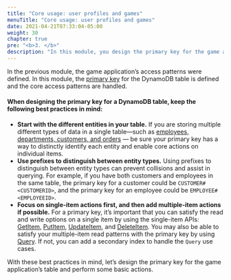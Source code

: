 ```yaml
---
title: "Core usage: user profiles and games"
menuTitle: "Core usage: user profiles and games"
date: 2021-04-21T07:33:04-05:00
weight: 30
chapter: true
pre: "<b>3. </b>"
description: "In this module, you design the primary key for the game application’s table, create the table and perform some basic actions."
---
```


In the previous module, the game application’s access patterns were defined. In this module, the [primary key](https://docs.aws.amazon.com/amazondynamodb/latest/developerguide/HowItWorks.CoreComponents.html#HowItWorks.CoreComponents.PrimaryKey) for the DynamoDB table is defined and the core access patterns are handled.

#### When designing the primary key for a DynamoDB table, keep the following best practices in mind:
- **Start with the different entities in your table.** If you are storing multiple different types of data in a single table—such as [employees, departments, customers, and orders](https://docs.aws.amazon.com/amazondynamodb/latest/developerguide/bp-modeling-nosql-B.html) — be sure your primary key has a way to distinctly identify each entity and enable core actions on individual items.
- **Use prefixes to distinguish between entity types.** Using prefixes to distinguish between entity types can prevent collisions and assist in querying. For example, if you have both customers and employees in the same table, the primary key for a customer could be `CUSTOMER#<CUSTOMERID>`, and the primary key for an employee could be `EMPLOYEE#<EMPLOYEEID>`.
- **Focus on single-item actions first, and then add multiple-item actions if possible.** For a primary key, it’s important that you can satisfy the read and write options on a single item by using the single-item APIs: [GetItem](https://docs.aws.amazon.com/amazondynamodb/latest/APIReference/API_GetItem.html), [PutItem](https://docs.aws.amazon.com/amazondynamodb/latest/APIReference/API_PutItem.html), [UpdateItem](https://docs.aws.amazon.com/amazondynamodb/latest/APIReference/API_UpdateItem.html), and [DeleteItem](https://docs.aws.amazon.com/amazondynamodb/latest/APIReference/API_DeleteItem.html). You may also be able to satisfy your multiple-item read patterns with the primary key by using [Query](https://docs.aws.amazon.com/amazondynamodb/latest/APIReference/API_Query.html). If not, you can add a secondary index to handle the `Query` use cases.


With these best practices in mind, let’s design the primary key for the game application’s table and perform some basic actions.